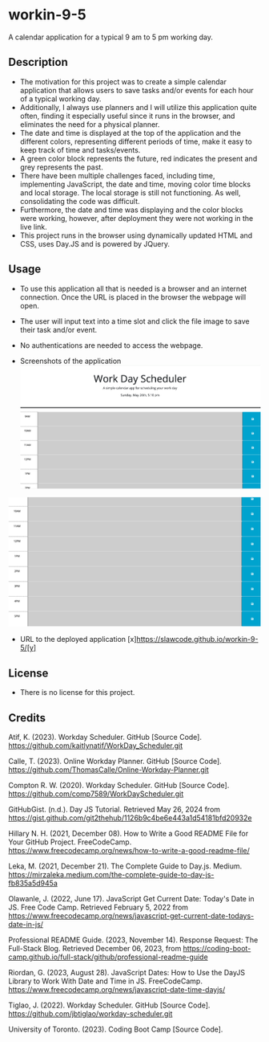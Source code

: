# workin-9-5
A calendar application for a typical 9 am to 5 pm working day.

## Description
- The motivation for this project was to create a simple calendar application that allows users to save tasks and/or events for each hour of a typical working day. 
- Additionally, I always use planners and I will utilize this application quite often, finding it especially useful since it runs in the browser, and eliminates the need for a physical planner. 
- The date and time is displayed at the top of the application and the different colors, representing different periods of time, make it easy to keep track of time and tasks/events. 
- A green color block represents the future, red indicates the present and grey represents the past. 
- There have been multiple challenges faced, including time, implementing JavaScript, the date and time, moving color time blocks and local storage. The local storage is still not functioning. As well, consolidating the code was difficult.
- Furthermore, the date and time was displaying and the color blocks were working, however, after deployment they were not working in the live link. 
- This project runs in the browser using dynamically updated HTML and CSS, uses Day.JS and is powered by JQuery. 

## Usage
- To use this application all that is needed is a browser and an internet connection. Once the URL is placed in the browser the webpage will open.
- The user will input text into a time slot and click the file image to save their task and/or event. 
- No authentications are needed to access the webpage.

- Screenshots of the application
![Image of work day scheduler in browser showing the current day, date, time and 9 am to 2 pm grey colour blocks](.//Assets/images/screenshot1.png)

![Image of work day scheduler in browser showing 10 am to 5 pm grey colour blocks](.//Assets/images/screenshot2.png)

- URL to the deployed application
[x]https://slawcode.github.io/workin-9-5/[y]

## License
- There is no license for this project. 

## Credits

Atif, K. (2023). Workday Scheduler. GitHub [Source Code]. https://github.com/kaitlynatif/WorkDay_Scheduler.git

Calle, T. (2023). Online Workday Planner. GitHub [Source Code]. https://github.com/ThomasCalle/Online-Workday-Planner.git

Compton R. W. (2020). Workday Scheduler. GitHub [Source Code]. https://github.com/comp7589/WorkDayScheduler.git

GitHubGist. (n.d.). Day JS Tutorial. Retrieved May 26, 2024 from https://gist.github.com/git2thehub/1126b9c4be6e443a1d54181bfd20932e

Hillary N. H. (2021, December 08). How to Write a Good README File for Your GitHub Project. FreeCodeCamp. https://www.freecodecamp.org/news/how-to-write-a-good-readme-file/

Leka, M. (2021, December 21). The Complete Guide to Day.js. Medium. https://mirzaleka.medium.com/the-complete-guide-to-day-js-fb835a5d945a

Olawanle, J. (2022, June 17). JavaScript Get Current Date: Today's Date in JS. Free Code Camp. Retrieved February 5, 2022 from https://www.freecodecamp.org/news/javascript-get-current-date-todays-date-in-js/

Professional README Guide. (2023, November 14). Response Request: The Full-Stack Blog. Retrieved December 06, 2023, from https://coding-boot-camp.github.io/full-stack/github/professional-readme-guide

Riordan, G. (2023, August 28). JavaScript Dates: How to Use the DayJS Library to Work With Date and Time in JS. FreeCodeCamp. https://www.freecodecamp.org/news/javascript-date-time-dayjs/

Tiglao, J. (2022). Workday Scheduler. GitHub [Source Code]. https://github.com/jbtiglao/workday-scheduler.git

University of Toronto. (2023). Coding Boot Camp [Source Code].

